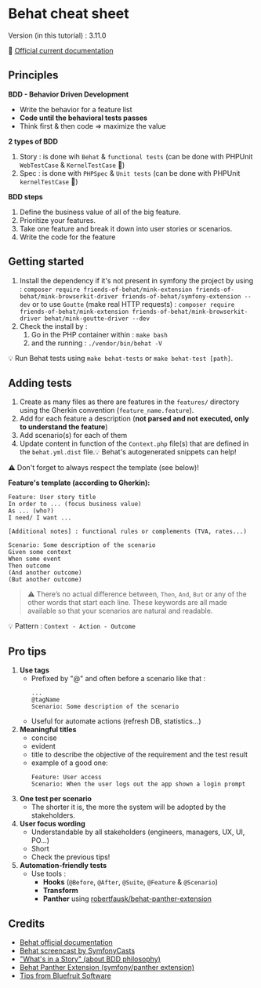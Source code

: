 Behat cheat sheet
===================

Version (in this tutorial) : 3.11.0

:link: [Official current documentation](https://behat.org/en/latest/guides.html)

Principles
----------
**BDD - Behavior Driven Development**
- Write the behavior for a feature list
- **Code until the behavioral tests passes**
- Think first & then code => maximize the value

**2 types of BDD**
1. Story : is done wih `Behat` & `functional tests` (can be done with PHPUnit `WebTestCase` & `KernelTestCase`  :tada:)
2. Spec : is done with `PHPSpec` & `Unit tests` (can be done with PHPUnit `kernelTestCase` :tada:)

**BDD steps**
1. Define the business value of all of the big feature.
2. Prioritize your features.
3. Take one feature and break it down into user stories or scenarios.
4. Write the code for the feature

Getting started
---------------
1. Install the dependency if it's not present in symfony the project by using : `composer require friends-of-behat/mink-extension friends-of-behat/mink-browserkit-driver friends-of-behat/symfony-extension --dev` 
   or to use `Goutte` (make real HTTP requests) :
   `composer require friends-of-behat/mink-extension friends-of-behat/mink-browserkit-driver behat/mink-goutte-driver --dev`
2. Check the install by : 
   1. Go in the PHP container within : `make bash`
   2. and the running : `./vendor/bin/behat -V`

:bulb: Run Behat tests using `make behat-tests` or `make behat-test [path]`.

Adding tests
------------
1. Create as many files as there are features in the `features/` directory using the Gherkin convention (`feature_name.feature`).
2. Add for each feature a description (**not parsed and not executed, only to understand the feature**)
3. Add scenario(s) for each of them
4. Update content in function of the `Context.php` file(s) that are defined in the `behat.yml.dist` file.:bulb: Behat's autogenerated snippets can help!

:warning: Don't forget to always respect the template (see below)!  

**Feature's template (according to Gherkin):**
```gherkin
Feature: User story title
In order to ... (focus business value)
As ... (who?)
I need/ I want ...

[Additional notes] : functional rules or complements (TVA, rates...)

Scenario: Some description of the scenario
Given some context
When some event
Then outcome
(And another outcome)
(But another outcome)
```
> :warning:  There’s no actual difference between, `Then`, `And`, `But` or any of the other words that start each line. These keywords are all made available so that your scenarios are natural and readable.

:bulb: Pattern : `Context - Action - Outcome`

Pro tips
--------
1. **Use tags**
   - Prefixed by "@" and often before a scenario like that :
      ```gherkin
      ...      
      @tagName
      Scenario: Some description of the scenario
      ```
   - Useful for automate actions (refresh DB, statistics...)
2. **Meaningful titles**
   - concise
   - evident
   - title to describe the objective of the requirement and the test result
   - example of a good one:
      ```gherkin
      Feature: User access
      Scenario: When the user logs out the app shown a login prompt
      ```
3. **One test per scenario**
   - The shorter it is, the more the system will be adopted by the stakeholders.
4. **User focus wording**
   - Understandable by all stakeholders (engineers, managers, UX, UI, PO...)
   - Short
   - Check the previous tips!
5. **Automation-friendly tests**
   - Use tools : 
     - **Hooks** (`@Before`, `@After`, `@Suite`, `@Feature` & `@Scenario`)
     - **Transform**
     - **Panther** using [robertfausk/behat-panther-extension](https://github.com/robertfausk/behat-panther-extension)

Credits
-------
- [Behat official documentation](https://behat.org/en/latest/index.html)
- [Behat screencast by SymfonyCasts](https://symfonycasts.com/screencast/behat)
- ["What's in a Story" (about BDD philosophy)](https://dannorth.net/whats-in-a-story/)
- [Behat Panther Extension (symfony/panther extension)](https://github.com/robertfausk/behat-panther-extension)
- [Tips from Bluefruit Software](https://www.bluefruit.co.uk/quality/gherkin-bdd)